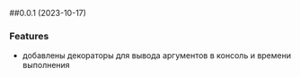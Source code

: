 ##0.0.1 (2023-10-17)
### Features
* добавлены декораторы для вывода аргументов в консоль и времени выполнения
